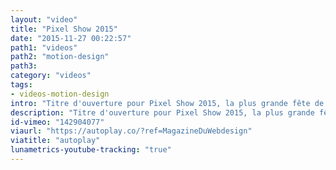 ```yaml
---
layout: "video"
title: "Pixel Show 2015"
date: "2015-11-27 00:22:57"
path1: "videos"
path2: "motion-design"
path3:
category: "videos"
tags:
- videos-motion-design
intro: "Titre d'ouverture pour Pixel Show 2015, la plus grande fête de la créativité et des arts visuels en Amérique latine. Ce festival fait partie d'un circuit de conférences qui rassemble chaque année les créatifs du monde entier à São Paulo, Brésil."
description: "Titre d'ouverture pour Pixel Show 2015, la plus grande fête de la créativité et des arts visuels en Amérique latine."
id-vimeo: "142904077"
viaurl: "https://autoplay.co/?ref=MagazineDuWebdesign"
viatitle: "autoplay"
lunametrics-youtube-tracking: "true"
---
```


